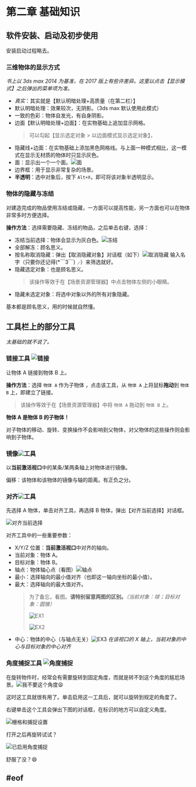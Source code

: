 # 第二章 基础知识

## 软件安装、启动及初步使用

安装启动过程略去。

### 三维物体的显示方式

*书上以 3ds max 2014 为基准，在 2017 版上有些许差异。这里以点击【显示模式】之后弹出的菜单项为准。*
- *真实*：其实就是【默认明暗处理+高质量（在第二栏）】
- 默认明暗处理：效果较次，无阴影。（3ds max 默认使用此模式）
- 一致的色彩：物体自发光，有自身阴影。
- 边面【默认明暗处理+边面】：在实物基础上追加显示网格。
  > 可以勾起【显示选定对象 > 以边面模式显示选定对象】，
- 隐藏线+边面：在实物基础上添加黑色网格线。与上面一种模式相比，这一模式在显示无材质的物体时只显示灰色。
- 面：显示出一个一个面。![面](res/surface.png)
- 边界框：用于显示非常复杂的场景。
- **半透明**：选中对象后，按下 ```Alt+X```，即可将该对象半透明显示。

### 物体的隐藏与冻结

对建造完成的物品使用冻结或隐藏，一方面可以提高性能，另一方面也可以在物体非常多时方便选择。

**操作方法**：选择需要隐藏、冻结的物品，之后单击右键，选择：
- 冻结当前选择：物体会显示为灰白色。![冻结](res/freeze.png)
- 全部解冻：顾名思义。
- 按名称取消隐藏：弹出【取消隐藏对象】对话框（如下）![取消隐藏](res/cancel-hiding.png) 输入名字（只要你还记得(*￣3￣)╭）来筛选就好。
- 隐藏选定对象：也是顾名思义。
  > 该操作等效于在【场景资源管理器】中点击物体左侧的小眼睛。
- 隐藏未选定对象：将选中对象以外的所有对象隐藏。

基本都是顾名思义，用的时候就自然懂。

## 工具栏上的部分工具

*太基础的就不说了。*

### 链接工具 ![链接](res/link.png)

让物体 A 链接到物体 B 上。

**操作方法**：选择 `物体 A` 作为子物体 ，点击该工具，从 `物体 A` 上将鼠标**拖动**到 `物体 B` 上，即建立了链接。

> 该操作等效于在【场景资源管理器】中将 `物体 A` 拖动到 `物体 B` 上。

**物体 A 是物体 B 的子物体！**

对子物体的移动、旋转、变换操作不会影响到父物体，对父物体的这些操作则会影响到子物体。

### 镜像![](res/mirroring.png)工具

以**当前激活视口**中的某条/某两条轴上对物体进行镜像。

偏移：该物体和该物体的镜像与轴的距离。有正负之分。

### 对齐![](res/aligning.png)工具

先选择 A 物体，单击对齐工具，再选择 B 物体，弹出【对齐当前选择】对话框。

![对齐当前选择](res/align-dialog.png)

对齐工具中的一些重要参数：

- X/Y/Z 位置：**当前激活视口**中对齐的轴向。
- 当前对象：物体 A。
- 目标对象：物体 B。
- 轴点：物体轴心点（看图）![轴点](res/pivot-point.png)
- 最小：选择轴向的最小值对齐（也即这一轴向坐标的最小值）。
- 最大：选择轴向的最大值对齐。
  > 为了备忘，看图。**请特别留意两图的区别。***（当前对象：球；目标对象：圆锥）*
  >
  > ![EX1](res/ex1.png)
  >
  > ![EX2](res/ex2.png)
- 中心：物体的中心（与轴点无关）![EX3](res/ex3.png) 
  *在该视口的 X 轴上，当前对象的中心与目标对象的中心对齐*

### 角度捕捉工具 ![角度捕捉](res/angle-catch-tool.png)

在旋转物件时，经常会有需要旋转到固定角度，而就是转不到这个角度的尴尬场景。![我不要这个角度😫](res/not-my-angle.png)

这时这工具就很有用了。单击启用这一工具后，就可以旋转到规定的角度了。

右键单击这个工具会弹出下图的对话框，在标识的地方可以自定义角度。

![栅格和捕捉设置](res/catch-settings.png)

打开之后再旋转试试？

![已启用角度捕捉](res/catch-enabled.png)

舒服了没？😄

## #eof